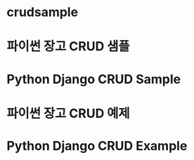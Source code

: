 # crudsample
# 파이썬 장고 CRUD 샘플
# Python Django CRUD Sample

# 파이썬 장고 CRUD 예제
# Python Django CRUD Example
